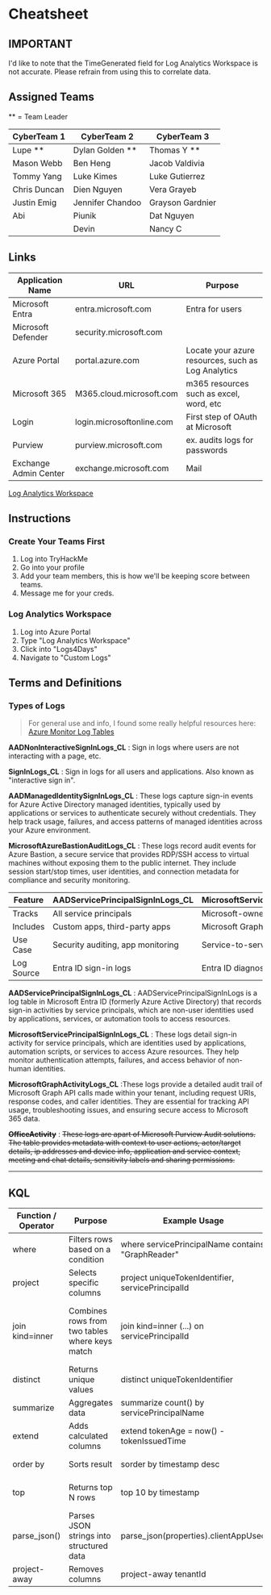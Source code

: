# Cheatsheet

## IMPORTANT
I'd like to note that the TimeGenerated field for Log Analytics Workspace is not accurate. Please refrain from using this to correlate data.


## Assigned Teams

** = Team Leader

| CyberTeam 1   | CyberTeam 2      | CyberTeam 3      |
| ------------- | ---------------- | ---------------- |
| Lupe **       | Dylan Golden **  | Thomas Y **      |
| Mason Webb    | Ben Heng         | Jacob Valdivia   |
| Tommy Yang    | Luke Kimes       | Luke Gutierrez   |
| Chris Duncan  | Dien Nguyen      | Vera Grayeb      |
| Justin Emig   | Jennifer Chandoo | Grayson Gardnier |
| Abi           | Piunik           | Dat Nguyen       |
|               | Devin            | Nancy C          |


## Links
| Application Name      | URL                       | Purpose                                            |
| --------------------- | ------------------------- | -------------------------------------------------- |
| Microsoft Entra       | entra.microsoft.com       | Entra for users                                    |
| Microsoft Defender    | security.microsoft.com    |                                                    |
| Azure Portal          | portal.azure.com          | Locate your azure resources, such as Log Analytics |
| Microsoft 365         | M365.cloud.microsoft.com  | m365 resources such as excel, word, etc            |
| Login                 | login.microsoftonline.com | First step of OAuth at Microsoft                   |
| Purview               | purview.microsoft.com     | ex. audits logs for passwords                      |
| Exchange Admin Center | exchange.microsoft.com    | Mail                                               |

[Log Analytics Workspace](https://portal.azure.com/#@churchofmemeology.com/resource/subscriptions/96159d73-8c62-4276-8abc-46ccd8071a6d/resourceGroups/BsideCCCTF/providers/Microsoft.OperationalInsights/workspaces/Logs4Days/logs)


## Instructions

### Create Your Teams First
1. Log into TryHackMe
2. Go into your profile
3. Add your team members, this is how we'll be keeping score between teams.
4. Message me for your creds.

### Log Analytics Workspace
1. Log into Azure Portal
2. Type "Log Analytics Workspace"
3. Click into "Logs4Days"
4. Navigate to "Custom Logs"


## Terms and Definitions
### Types of Logs
> For general use and info, I found some really helpful resources here: 
[Azure Monitor Log Tables](https://github.com/MicrosoftDocs/azure-monitor-docs/tree/4c3ba1d87b9a4ba2da97e04f861a77b340637051/articles/azure-monitor/reference/tables)


**AADNonInteractiveSignInLogs_CL**
: Sign in logs where users are not interacting with a page, etc. 

**SignInLogs_CL**
: Sign in logs for all users and applications. Also known as "interactive sign in".

**AADManagedIdentitySignInLogs_CL**
: These logs capture sign-in events for Azure Active Directory managed identities, typically used by applications or services to authenticate securely without credentials. They help track usage, failures, and access patterns of managed identities across your Azure environment.

**MicrosoftAzureBastionAuditLogs_CL**
: These logs record audit events for Azure Bastion, a secure service that provides RDP/SSH access to virtual machines without exposing them to the public internet. They include session start/stop times, user identities, and connection metadata for compliance and security monitoring.


| Feature    | AADServicePrincipalSignInLogs_CL  | MicrosoftServicePrincipalSignInLogs_CL |
| ---------- | --------------------------------- | -------------------------------------- |
| Tracks     | All service principals            | Microsoft-owned service principals     |
| Includes   | Custom apps, third-party apps     | Microsoft Graph, Azure services        |
| Use Case   | Security auditing, app monitoring | Service-to-service diagnostics         |
| Log Source | Entra ID sign-in logs             | Entra ID diagnostic settings           |

**AADServicePrincipalSignInLogs_CL**
: AADServicePrincipalSignInLogs is a log table in Microsoft Entra ID (formerly Azure Active Directory) that records sign-in activities by service principals, which are non-user identities used by applications, services, or automation tools to access resources.

**MicrosoftServicePrincipalSignInLogs_CL**
: These logs detail sign-in activity for service principals, which are identities used by applications, automation scripts, or services to access Azure resources. They help monitor authentication attempts, failures, and access behavior of non-human identities.

**MicrosoftGraphActivityLogs_CL**
:These logs provide a detailed audit trail of Microsoft Graph API calls made within your tenant, including request URIs, response codes, and caller identities. They are essential for tracking API usage, troubleshooting issues, and ensuring secure access to Microsoft 365 data.

~~**OfficeActivity**~~
: ~~These logs are apart of Microsoft Purview Audit solutions. The table provides metadata with context to user actions, actor/target details, ip addresses and device info, application and service context, meeting and chat details, sensitivity labels and sharing permissions.~~

-------------------------

## KQL
| Function / Operator | Purpose                                        | Example Usage                                     | Notes                                      |
| ------------------- | ---------------------------------------------- | ------------------------------------------------- | ------------------------------------------ |
| where               | Filters rows based on a condition              | where servicePrincipalName contains "GraphReader" | Similar to SQL WHERE                       |
| project             | Selects specific columns                       | project uniqueTokenIdentifier, servicePrincipalId | Like SQL SELECT                            |
| join kind=inner     | Combines rows from two tables where keys match | join kind=inner (...) on servicePrincipalId       | Use leftouter, inner, rightouter as needed |
| distinct            | Returns unique values                          | distinct uniqueTokenIdentifier                    | Removes duplicates                         |
| summarize           | Aggregates data                                | summarize count() by servicePrincipalName         | Useful for grouping                        |
| extend              | Adds calculated columns                        | extend tokenAge = now() - tokenIssuedTime         | Like SQL SELECT ... AS                     |
| order by            | Sorts result                                   | sorder by timestamp desc                          | Use asc or desc                            |
| top                 | Returns top N rows                             | top 10 by timestamp                               | Often used with order by                   |
| parse_json()        | Parses JSON strings into structured data       | parse_json(properties).clientAppUsed              | Useful for nested fields                   |
| project-away        | Removes columns                                | project-away tenantId                             | Opposite of project                        |
